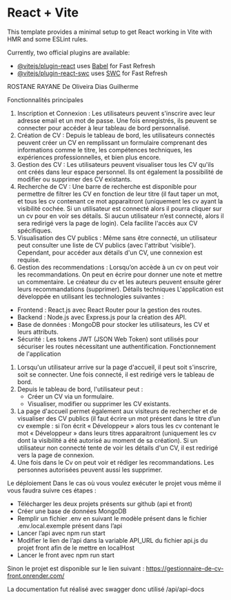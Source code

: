 # React + Vite

This template provides a minimal setup to get React working in Vite with HMR and some ESLint rules.

Currently, two official plugins are available:

- [@vitejs/plugin-react](https://github.com/vitejs/vite-plugin-react/blob/main/packages/plugin-react/README.md) uses [Babel](https://babeljs.io/) for Fast Refresh
- [@vitejs/plugin-react-swc](https://github.com/vitejs/vite-plugin-react-swc) uses [SWC](https://swc.rs/) for Fast Refresh

ROSTANE RAYANE 
De Oliveira Dias Guilherme

Fonctionnalités principales
1. Inscription et Connexion :
   Les utilisateurs peuvent s'inscrire avec leur adresse email et un mot de passe. Une fois enregistrés, ils peuvent se connecter pour accéder à leur tableau de bord personnalisé.
2. Création de CV :
   Depuis le tableau de bord, les utilisateurs connectés peuvent créer un CV en remplissant un formulaire comprenant des informations comme le titre, les compétences techniques, les expériences professionnelles, et bien plus encore.
3. Gestion des CV :
   Les utilisateurs peuvent visualiser tous les CV qu'ils ont créés dans leur espace personnel. Ils ont également la possibilité de modifier ou supprimer des CV existants.
4. Recherche de CV :
   Une barre de recherche est disponible pour permettre de filtrer les CV en fonction de leur titre (il faut taper un mot, et tous les cv contenant ce mot apparaitront (uniquement les cv ayant la visibilité cochée. Si un utilisateur est connecté alors il pourra cliquer sur un cv pour en voir ses détails. Si aucun utilisateur n’est connecté, alors il sera redirigé vers la page de login). Cela facilite l'accès aux CV spécifiques.
5. Visualisation des CV publics :
   Même sans être connecté, un utilisateur peut consulter une liste de CV publics (avec l'attribut 'visible'). Cependant, pour accéder aux détails d'un CV, une connexion est requise.
5. Gestion des recommendations :
   Lorsqu’on accède à un cv on peut voir les recommandations. On peut en écrire pour donner une note et mettre un commentaire. Le créateur du cv et les auteurs peuvent ensuite gérer leurs recommandations (supprimer).
Détails techniques
L'application est développée en utilisant les technologies suivantes :
- Frontend : React.js avec React Router pour la gestion des routes.
- Backend : Node.js avec Express.js pour la création des API.
- Base de données : MongoDB pour stocker les utilisateurs, les CV et leurs attributs.
- Sécurité : Les tokens JWT (JSON Web Token) sont utilisés pour sécuriser les routes nécessitant une authentification.
Fonctionnement de l'application
1. Lorsqu'un utilisateur arrive sur la page d'accueil, il peut soit s'inscrire, soit se connecter. Une fois connecté, il est redirigé vers le tableau de bord.
2. Depuis le tableau de bord, l'utilisateur peut :
   - Créer un CV via un formulaire.
   - Visualiser, modifier ou supprimer les CV existants.
3. La page d'accueil permet également aux visiteurs de rechercher et de visualiser des CV publics (il faut écrire un mot présent dans le titre d’un cv exemple : si l’on écrit « Développeur » alors tous les cv contenant le mot « Développeur » dans leurs titres apparaitront (uniquement les cv dont la visibilité a été autorisé au moment de sa création). Si un utilisateur non connecté tente de voir les détails d'un CV, il est redirigé vers la page de connexion.
4. Une fois dans le Cv on peut voir et rédiger les recommandations. Les personnes autorisées peuvent aussi les supprimer.





Le déploiement
Dans le cas où vous voulez exécuter le projet vous même il vous faudra suivre ces étapes :
-	Télécharger les deux projets présents sur github (api et front)
-	Créer une base de données MongoDB
-	Remplir un fichier .env en suivant le modèle présent dans le fichier .env.local.exemple présent dans l’api
-	Lancer l’api avec npm run start
-	Modifier le lien de l’api dans la variable API_URL du fichier api.js du projet front afin de le mettre en localHost
-	Lancer le front avec npm run start

Sinon le projet est disponible sur le lien suivant : https://gestionnaire-de-cv-front.onrender.com/

La documentation fut réalisé avec swagger donc utilisé /api/api-docs

